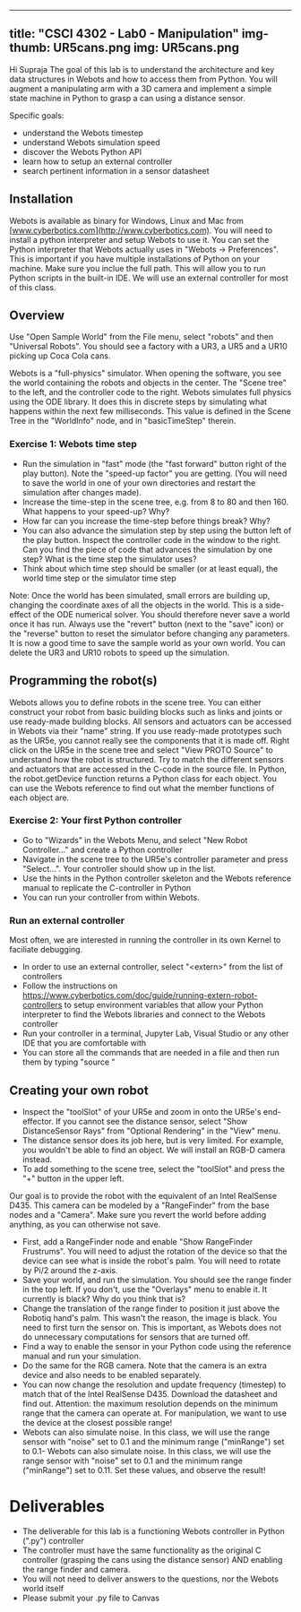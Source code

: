 
---
title: "CSCI 4302 - Lab0 - Manipulation"
img-thumb: UR5cans.png
img: UR5cans.png
---

Hi Supraja
The goal of this lab is to understand the architecture and key data structures in Webots and how to access them from Python. You will augment a manipulating arm with a 3D camera and implement a simple state machine in Python to grasp a can using a distance sensor. 

Specific goals:

- understand the Webots timestep 
- understand Webots simulation speed
- discover the Webots Python API
- learn how to setup an external controller
- search pertinent information in a sensor datasheet

## Installation 

Webots is available as binary for Windows, Linux and Mac from [www.cyberbotics.com](http://www.cyberbotics.com). You will need to install a python interpreter and setup Webots to use it.
You can set the Python interpreter that Webots actually uses in "Webots -> Preferences". This is important if you have multiple installations of Python on your machine. Make sure you inclue the full path. This will allow you to run Python scripts in the built-in IDE. We will use an external controller for most of this class. 

## Overview
Use "Open Sample World" from the File menu, select "robots" and then "Universal Robots". You should see a factory with a UR3, a UR5 and a UR10 picking up Coca Cola cans. 

Webots is a "full-physics" simulator. When opening the software, you see the world containing the robots and objects in the center. The "Scene tree" to the left, and the controller code to the right. 
Webots simulates full physics using the ODE library. It does this in discrete steps by simulating what happens within the next few milliseconds. This value is defined in the Scene Tree in the "WorldInfo" node, and in "basicTimeStep" therein.

### Exercise 1: Webots time step
- Run the simulation in "fast" mode (the "fast forward" button right of the play button). Note the "speed-up factor" you are getting. (You will need to save the world in one of your own directories and restart the simulation after changes made).
- Increase the time-step in the scene tree, e.g. from 8 to 80 and then 160. What happens to your speed-up? Why? 
- How far can you increase the time-step before things break? Why?
- You can also advance the simulation step by step using the button left of the play button. Inspect the controller code in the window to the right. Can you find the piece of code that advances the simulation by one step? What is the time step the simulator uses?
- Think about which time step should be smaller (or at least equal), the world time step or the simulator time step

Note: Once the world has been simulated, small errors are building up, changing the coordinate axes of all the objects in the world. This is a side-effect of the ODE numerical solver. You should therefore never save a world once it has run. Always use the "revert" button (next to the "save" icon) or the "reverse" button to reset the simulator before changing any parameters. It is now a good time to save the sample world as your own world. You can delete the UR3 and UR10 robots to speed up the simulation.

## Programming the robot(s)

Webots allows you to define robots in the scene tree. You can either construct your robot from basic building blocks such as links and joints or use ready-made building blocks. 
All sensors and actuators can be accessed in Webots via their "name" string. 
If you use ready-made prototypes such as the UR5e, you cannot really see the components that it is made off.
 Right click on the UR5e in the scene tree and select "View PROTO Source" to understand how the robot is structured. 
Try to match the different sensors and actuators that are accessed in the C-code in the source file. 
In Python, the robot.getDevice function returns a Python class for each object. 
You can use the Webots reference to find out what the member functions of each object are.

### Exercise 2: Your first Python controller

- Go to "Wizards" in the Webots Menu, and select "New Robot Controller..." and create a Python controller
- Navigate in the scene tree to the UR5e's controller parameter and press "Select...". Your controller should show up in the list.
- Use the hints in the Python controller skeleton and the Webots reference manual to replicate the C-controller in Python
- You can run your controller from within Webots. 

### Run an external controller
Most often, we are interested in running the controller in its own Kernel to faciliate debugging.

- In order to use an external controller, select "\<extern\>" from the list of controllers
- Follow the instructions on https://www.cyberbotics.com/doc/guide/running-extern-robot-controllers to setup environment variables that allow your Python interpreter to find the Webots libraries and connect to the Webots controller
- Run your controller in a terminal, Jupyter Lab, Visual Studio or any other IDE that you are comfortable with
- You can store all the commands that are needed in a file and then run them by typing "source <yourfilename>"

## Creating your own robot

- Inspect the "toolSlot" of your UR5e and zoom in onto the UR5e's end-effector. If you cannot see the distance sensor, select "Show DistanceSensor Rays" from "Optional Rendering" in the "View" menu.
- The distance sensor does its job here, but is very limited. For example, you wouldn't be able to find an object. We will install an RGB-D camera instead.
- To add something to the scene tree, select the "toolSlot" and press the "+" button in the upper left. 

Our goal is to provide the robot with the equivalent of an Intel RealSense D435. 
This camera can be modeled by a "RangeFinder" from the base nodes and a "Camera". 
Make sure you revert the world before adding anything, as you can otherwise not save. 

- First, add a RangeFinder node and enable "Show RangeFinder Frustrums". You will need to adjust the rotation of the device so that the device can see what is inside the robot's palm. You will need to rotate by Pi/2 around the z-axis. 
- Save your world, and run the simulation. You should see the range finder in the top left. If you don't, use the "Overlays" menu to enable it. It currently is black? Why do you think that is? 
- Change the translation of the range finder to position it just above the Robotiq hand's palm. This wasn't the reason, the image is black. You need to first turn the sensor on. This is important, as Webots does not do unnecessary computations for sensors that are turned off.
- Find a way to enable the sensor in your Python code using the reference manual and run your simulation.
- Do the same for the RGB camera. Note that the camera is an extra device and also needs to be enabled separately.  
- You can now change the resolution and update frequency (timestep) to match that of the Intel RealSense D435. Download the datasheet and find out. 
Attention: the maximum resolution depends on the minimum range that the camera can operate at. For manipulation, we want to use the device at the closest possible range!
- Webots can also simulate noise. In this class, we will use the range sensor with "noise" set to 0.1 and the minimum range ("minRange") set to 0.1- Webots can also simulate noise. In this class, we will use the range sensor with "noise" set to 0.1 and the minimum range ("minRange") set to 0.11. Set these values, and observe the result!



# Deliverables

- The deliverable for this lab is a functioning Webots controller in Python (".py") controller
- The controller must have the same functionality as the original C controller (grasping the cans using the distance sensor) AND enabling the range finder and camera. 
- You will not need to deliver answers to the questions, nor the Webots world itself
- Please submit your .py file to Canvas


